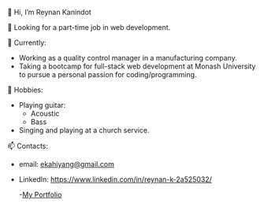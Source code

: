  👋 Hi, I’m Reynan Kanindot 
 
 👀 Looking for a part-time job in web development.
 
🌱 Currently:
* Working as a quality control manager in a manufacturing company.
* Taking a bootcamp for full-stack web development at Monash University to pursue a personal passion for coding/programming.
       
 💞️ Hobbies:
  * Playing guitar:
    * Acoustic
    * Bass
  * Singing and playing at a church service.
       
       
 📫 Contacts:
 - email:  [ekahiyang@gmail.com](mailto:ekahiyang@gmail.com)
 - LinkedIn:  https://www.linkedin.com/in/reynan-k-2a525032/

      -[My Portfolio](https://eugene32.github.io/My-Portfolio/)

<!---
Eugene32/Eugene32 is a ✨ special ✨ repository because its `README.md` (this file) appears on your GitHub profile.
You can click the Preview link to take a look at your changes.
--->
